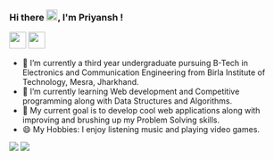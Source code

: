 ### Hi there <img src="https://camo.githubusercontent.com/e8e7b06ecf583bc040eb60e44eb5b8e0ecc5421320a92929ce21522dbc34c891/68747470733a2f2f6d656469612e67697068792e636f6d2f6d656469612f6876524a434c467a6361737252346961377a2f67697068792e676966" width="20" height="20">, I'm Priyansh ! 

<a href="https://www.linkedin.com/in/priyansh-kumar-2027281a7"><img src="https://raw.githubusercontent.com/peterthehan/peterthehan/master/assets/linkedin.svg" width="30" height="30"></a> <a href="mailto:kumarpriyanshcr7@gmail.com"><img src="https://cdn.icon-icons.com/icons2/2108/PNG/128/gmail_icon_130929.png" width="30" height="30"></a> 

* 🔭 I’m currently a third year undergraduate pursuing B-Tech in Electronics and Communication Engineering from Birla Institute of Technology, Mesra, Jharkhand.
* 🌱 I’m currently learning Web development and Competitive programming along with Data Structures and Algorithms.
* 🎯 My current goal is to develop cool web applications along with improving and brushing up my Problem Solving skills. 
* 😄 My Hobbies: I enjoy listening music and playing video games.


<img src="https://github-readme-stats.vercel.app/api?username=Kpriyansh&show_icons=true&theme=radical">


<img src="https://github-readme-stats.vercel.app/api/top-langs/?username=Kpriyansh&theme=blue-green">

